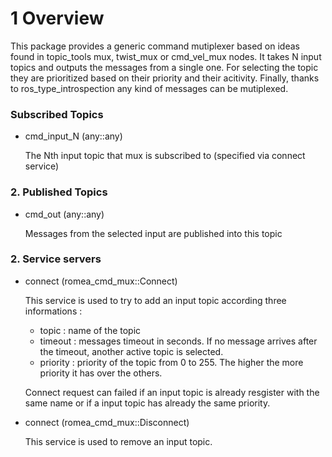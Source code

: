 # 1 Overview #

This package provides a generic command mutiplexer based on ideas found in topic_tools mux, twist_mux or cmd_vel_mux nodes.  It takes N input topics and outputs the messages from a single one. For selecting the topic they are prioritized based on their priority and their acitivity. Finally, thanks to ros_type_introspection any kind of messages can be mutiplexed.    

### Subscribed Topics ###

-  cmd_input_N (any::any)

    The Nth input topic that mux is subscribed to (specified via connect service)

### 2. Published Topics ###

- cmd_out (any::any)

   Messages from the selected input are published into this topic

### 2. Service servers ###

- connect (romea_cmd_mux::Connect)

  This service is used to try to add an input topic according three informations :  

     -  topic : name of the topic
     -  timeout : messages timeout in seconds. If no message arrives after the timeout, another active topic is selected.
     -  priority : priority of the topic from 0 to 255. The higher the more priority it has over the others.

  Connect request can failed if an input topic is already resgister with the same name or if a input topic has already the same priority.      

- connect (romea_cmd_mux::Disconnect)

  This service is used to remove an input topic.

